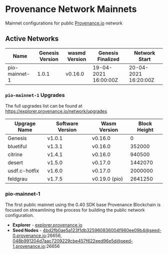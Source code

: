 # Provenance Network Mainnets
Mainnet configurations for public [Provenance.io](https://provenance.io) network

## Active Networks

| Name          | Genesis Version | wasmd Version  | Genesis Finalized    | Network Start        |
|---------------|-----------------|----------------|----------------------|----------------------|
| pio-mainnet-1 | 1.0.1           | v0.16.0        | 19-04-2021 16:00:00Z | 20-04-2021 16:20:00Z |


### `pio-mainnet-1` Upgrades

The full upgrades list can be found at https://explorer.provenance.io/network/upgrades

| Upgrage Name  | Software Version | Wasm Version  | Block Height         |
|---------------|------------------|---------------|----------------------|
| Genesis       | v1.0.1           | v0.16.0       | 0                    |
| bluetiful     | v1.3.1           | v0.16.0       | 352000               |
| citrine       | v1.4.1           | v0.16.0       | 940500               |
| desert        | v1.5.0           | v0.17.0       | 1442070              |
| usdf.c-hotfix | v1.6.0           | v0.17.0       | 2000000              |
| feldgrau      | v1.7.5           | v0.19.0 (pio) | 2641250              |



### pio-mainnet-1

The first public mainnet using the 0.40 SDK base Provenance Blockchain is focused on streamlining the process for building the public network configuration.

- **Explorer** - [explorer.provenance.io](https://explorer.provenance.io)
- **Seed Nodes** - 4bd2fb0ae5a123f1db325960836004f980ee09b4@seed-0.provenance.io:26656, 048b991204d7aac7209229cbe457f622eed96e5d@seed-1.provenance.io:26656
